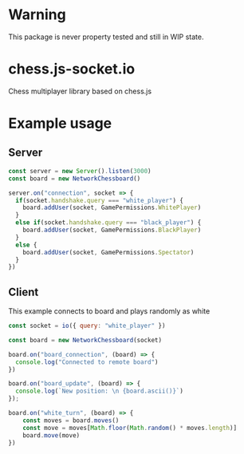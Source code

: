 # Warning

This package is never property tested and still in WIP state.

# chess.js-socket.io
Chess multiplayer library based on chess.js

# Example usage
## Server
```javascript
const server = new Server().listen(3000)
const board = new NetworkChessboard()

server.on("connection", socket => {
  if(socket.handshake.query === "white_player") {
    board.addUser(socket, GamePermissions.WhitePlayer)
  }
  else if(socket.handshake.query === "black_player") {
    board.addUser(socket, GamePermissions.BlackPlayer)
  }
  else {
    board.addUser(socket, GamePermissions.Spectator)
  }
})
```

## Client
This example connects to board and plays randomly as white
```javascript
const socket = io({ query: "white_player" })

const board = new NetworkChessboard(socket)

board.on("board_connection", (board) => {
  console.log("Connected to remote board")
})

board.on("board_update", (board) => {
  console.log(`New position: \n {board.ascii()}`)
});

board.on("white_turn", (board) => {
    const moves = board.moves()
    const move = moves[Math.floor(Math.random() * moves.length)]
    board.move(move)
})

```
